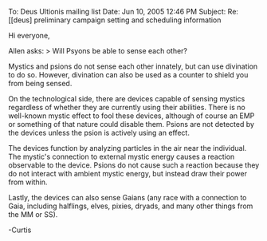 To: Deus Ultionis mailing list
Date: Jun 10, 2005 12:46 PM
Subject: Re: [[deus] preliminary campaign setting and scheduling information

Hi everyone,

Allen asks:
&gt; Will Psyons be able to sense each other?

Mystics and psions do not sense each other innately, but can use
divination to do so. However, divination can also be used as a counter
to shield you from being sensed.

On the technological side, there are devices capable of sensing
mystics regardless of whether they are currently using their
abilities. There is no well-known mystic effect to fool these devices,
although of course an EMP or something of that nature could disable
them. Psions are not detected by the devices unless the psion is
actively using an effect.

The devices function by analyzing particles in the air near the
individual. The mystic's connection to external mystic energy causes a
reaction observable to the device. Psions do not cause such a reaction
because they do not interact with ambient mystic energy, but instead
draw their power from within.

Lastly, the devices can also sense Gaians (any race with a connection
to Gaia, including halflings, elves, pixies, dryads, and many other
things from the MM or SS).

-Curtis
